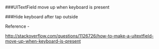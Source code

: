 ###UITextField move up when keyboard is present

###Hide keyboard after tap outside

Reference - 

http://stackoverflow.com/questions/1126726/how-to-make-a-uitextfield-move-up-when-keyboard-is-present
